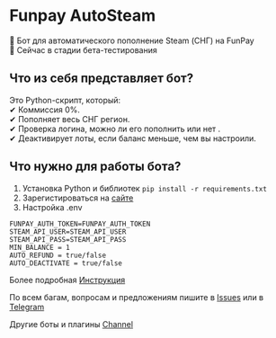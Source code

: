 # Funpay AutoSteam
🚀 Бот для автоматического пополнение Steam (СНГ) на FunPay  
📌 Сейчас в стадии бета-тестирования
      
## Что из себя представляет бот?  
Это Python-скрипт, который:  
✔ Коммиссия 0%.   
✔ Пополняет весь СНГ регион.   
✔ Проверка логина, можно ли его пополнить или нет .  
✔ Деактивирует лоты, если баланс меньше, чем вы настроили.  
  
## Что нужно для работы бота?  
1. Установка Python и библиотек
```pip install -r requirements.txt```
2. Зарегистироваться на [сайте](https://пополнистим.рф/)
3. Настройка .env
```
FUNPAY_AUTH_TOKEN=FUNPAY_AUTH_TOKEN
STEAM_API_USER=STEAM_API_USER
STEAM_API_PASS=STEAM_API_PASS
MIN_BALANCE = 1
AUTO_REFUND = true/false
AUTO_DEACTIVATE = true/false
```

Более подробная [Инструкция](https://teletype.in/@tinechelovec/Funpay-AutoSteam)
   
По всем багам, вопросам и предложениям пишите в [Issues](https://github.com/tinechelovec/Funpay-AutoSteam/issues) или в [Telegram](https://t.me/tinechelovec)

Другие боты и плагины [Channel](https://t.me/by_thc)
